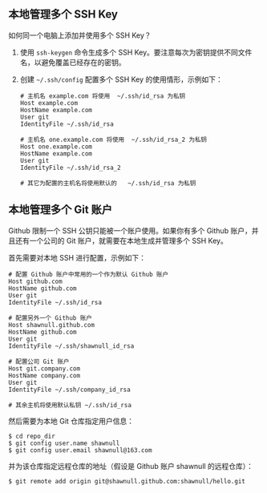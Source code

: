 ## 本地管理多个 SSH Key

如何同一个电脑上添加并使用多个 SSH Key？

1. 使用 `ssh-keygen` 命令生成多个 SSH Key。要注意每次为密钥提供不同文件名，以避免覆盖已经存在的密钥。

2. 创建 `~/.ssh/config` 配置多个 SSH Key 的使用情形，示例如下：

   ```
   # 主机名 example.com 将使用  ~/.ssh/id_rsa 为私钥
   Host example.com
   HostName example.com
   User git
   IdentityFile ~/.ssh/id_rsa
   
   # 主机名 one.example.com 将使用  ~/.ssh/id_rsa_2 为私钥
   Host one.example.com
   HostName example.com
   User git
   IdentityFile ~/.ssh/id_rsa_2
   
   # 其它为配置的主机名将使用默认的   ~/.ssh/id_rsa 为私钥
   ```

## 本地管理多个 Git 账户

Github 限制一个 SSH 公钥只能被一个账户使用。如果你有多个 Github 账户，并且还有一个公司的 Git 账户，就需要在本地生成并管理多个 SSH Key。

首先需要对本地 SSH 进行配置，示例如下：

```
# 配置 Github 账户中常用的一个作为默认 Github 账户 
Host github.com
HostName github.com
User git
IdentityFile ~/.ssh/id_rsa

# 配置另外一个 Github 账户
Host shawnull.github.com
HostName github.com
User git
IdentityFile ~/.ssh/shawnull_id_rsa

# 配置公司 Git 账户
Host git.company.com
HostName company.com
User git
IdentityFile ~/.ssh/company_id_rsa

# 其余主机将使用默认私钥 ~/.ssh/id_rsa
```

然后需要为本地 Git 仓库指定用户信息：

```
$ cd repo_dir
$ git config user.name shawnull
$ git config user.email shawnull@163.com
```

并为该仓库指定远程仓库的地址（假设是 Github 账户 shawnull  的远程仓库）：

```
$ git remote add origin git@shawnull.github.com:shawnull/hello.git
```


